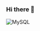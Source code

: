 ### Hi there 👋

![MySQL](https://img.shields.io/badge/mysql-4479A1.svg?style=for-the-badge&logo=mysql&logoColor=white)
<!--
**Yumegaarux/Yumegaarux** is a ✨ _special_ ✨ repository because its `README.md` (this file) appears on your GitHub profile.

Here are some ideas to get you started:

- 🔭 I’m currently working on ...
- 🌱 I’m currently learning ...
- 👯 I’m looking to collaborate on ...
- 🤔 I’m looking for help with ...
- 💬 Ask me about ...
- 📫 How to reach me: ...
- 😄 Pronouns: ...
- ⚡ Fun fact: ...
-->
